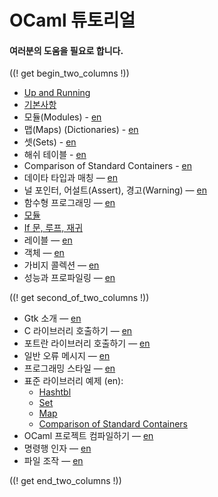 <!-- ((! set title OCaml튜토리얼 !)) ((! set learn !)) -->
<!-- {{! input template/macros.mpp !}} -->

# OCaml 튜토리얼

#### 여러분의 도움을 필요로 합니다.



((! get begin_two_columns !))

* [Up and Running](up_and_running.html)
* [기본사항](a_first_hour_with_ocaml.html) 
* 모듈(Modules) - [en](modules.html)
* 맵(Maps) (Dictionaries) - [en](map.html)
* 셋(Sets) - [en](set.html)
* 해쉬 테이블 - [en](hashtbl.html)
* Comparison of Standard Containers - [en](comparison_of_standard_containers.html)
* 데이타 타입과 매칭 — [en](data_types_and_matching.html)
* 널 포인터, 어설트(Assert), 경고(Warning)
  — [en](null_pointers_asserts_and_warnings.html)
* 함수형 프로그래밍 — [en](functional_programming.html)
* [모듈](modules.ko.html)
* [If 문, 루프, 재귀](if_statements_loops_and_recursion.ko.html)
* 레이블 — [en](labels.html)
* 객체 — [en](objects.html)
* 가비지 콜렉션 — [en](garbage_collection.html)
* 성능과 프로파일링 — [en](performance_and_profiling.html)

((! get second_of_two_columns !))

* Gtk 소개 — [en](introduction_to_gtk.html)
* C 라이브러리 호출하기 — [en](calling_c_libraries.html)
* 포트란 라이브러리 호출하기 — [en](calling_fortran_libraries.html)
* 일반 오류 메시지 — [en](common_error_messages.html)
* 프로그래밍 스타일 — [en](guidelines.html)
* 표준 라이브러리 예제 (en):
  * [Hashtbl](hashtbl.html "Hashtbl")
  * [Set](set.html "Set")
  * [Map](map.html "Map")
  * [Comparison of Standard Containers](comparison_of_standard_containers.html "Comparison of Standard Containers")
* OCaml 프로젝트 컴파일하기 — [en](compiling_ocaml_projects.html)
* 명령행 인자 — [en](command-line_arguments.html)
* 파일 조작 — [en](file_manipulation.html)

((! get end_two_columns !))
